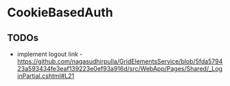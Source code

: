 # CookieBasedAuth

## TODOs
* implement logout link - https://github.com/nagasudhirpulla/GridElementsService/blob/5fda579423a593434fe3eaf139223e0ef93a916d/src/WebApp/Pages/Shared/_LoginPartial.cshtml#L21